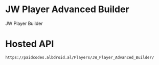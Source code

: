# JW Player Advanced Builder
JW Player Builder

# Hosted API
    https://paidcodes.albdroid.al/Players/JW_Player_Advanced_Builder/
